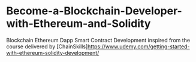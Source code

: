 # Become-a-Blockchain-Developer-with-Ethereum-and-Solidity
Blockchain Ethereum Dapp Smart Contract Development inspired from the course delivered by [ChainSkills]https://www.udemy.com/getting-started-with-ethereum-solidity-development/